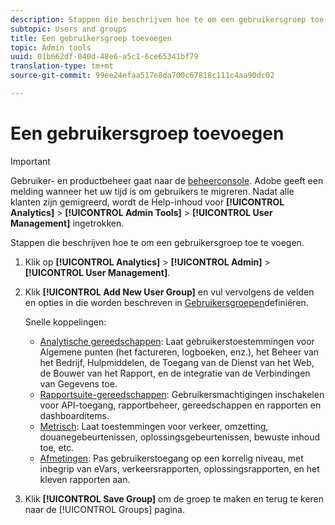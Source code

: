 ```yaml
---
description: Stappen die beschrijven hoe te om een gebruikersgroep toe te voegen.
subtopic: Users and groups
title: Een gebruikersgroep toevoegen
topic: Admin tools
uuid: 01b662df-040d-48e6-a5c1-6ce65341bf79
translation-type: tm+mt
source-git-commit: 99ee24efaa517e8da700c67818c111c4aa90dc02

---
```



# Een gebruikersgroep toevoegen

>[!IMPORTANT]
>
>Gebruiker- en productbeheer gaat naar de [beheerconsole](https://helpx.adobe.com/enterprise/using/admin-console.html). Adobe geeft een melding wanneer het uw tijd is om gebruikers te migreren. Nadat alle klanten zijn gemigreerd, wordt de Help-inhoud voor **[!UICONTROL Analytics]** > **[!UICONTROL Admin Tools]** > **[!UICONTROL User Management]** ingetrokken.

Stappen die beschrijven hoe te om een gebruikersgroep toe te voegen.

1. Klik op **[!UICONTROL Analytics]** > **[!UICONTROL Admin]** > **[!UICONTROL User Management]**.
1. Klik **[!UICONTROL Add New User Group]** en vul vervolgens de velden en opties in die worden beschreven in [Gebruikersgroepen](/help/admin/user-management2/c-user-groups/groups.md)definiëren.

   Snelle koppelingen:

   * [Analytische gereedschappen](/help/admin/user-management2/c-customize-report-access/groups-analytics-tools.md): Laat gebruikerstoestemmingen voor Algemene punten (het factureren, logboeken, enz.), het Beheer van het Bedrijf, Hulpmiddelen, de Toegang van de Dienst van het Web, de Bouwer van het Rapport, en de integratie van de Verbindingen van Gegevens toe.
   * [Rapportsuite-gereedschappen](/help/admin/user-management2/c-customize-report-access/groups-report-suite-tools.md): Gebruikersmachtigingen inschakelen voor API-toegang, rapportbeheer, gereedschappen en rapporten en dashboarditems.
   * [Metrisch](/help/admin/user-management2/c-customize-report-access/groups-metrics.md): Laat toestemmingen voor verkeer, omzetting, douanegebeurtenissen, oplossingsgebeurtenissen, bewuste inhoud toe, etc.
   * [Afmetingen](/help/admin/user-management2/c-customize-report-access/groups-dimensions.md): Pas gebruikerstoegang op een korrelig niveau, met inbegrip van eVars, verkeersrapporten, oplossingsrapporten, en het kleven rapporten aan.

1. Klik **[!UICONTROL Save Group]** om de groep te maken en terug te keren naar de [!UICONTROL Groups] pagina.
